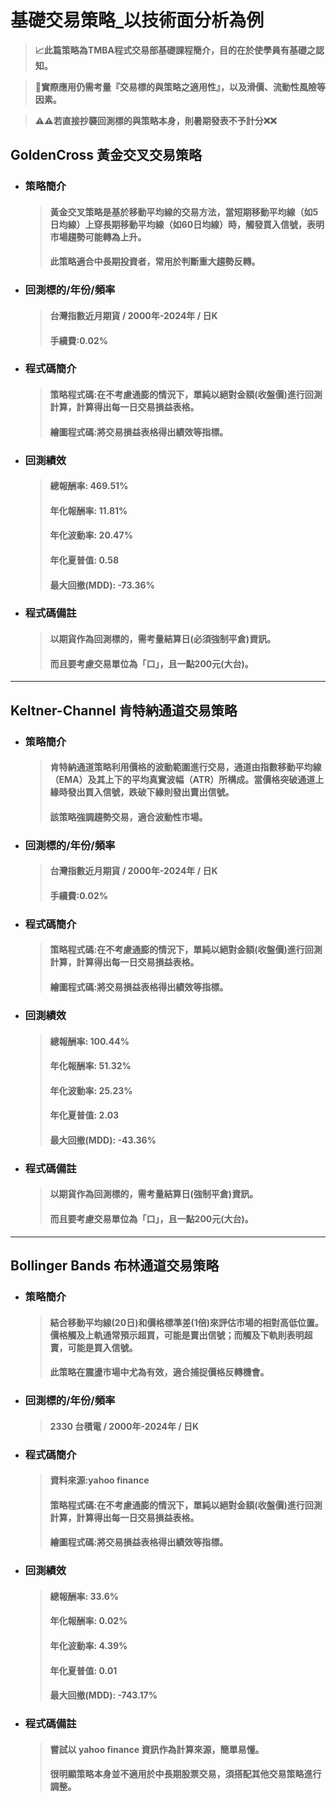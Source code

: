 # 基礎交易策略_以技術面分析為例

  > **📈此篇策略為TMBA程式交易部基礎課程簡介，目的在於使學員有基礎之認知。**

  > **🌟實際應用仍需考量『交易標的與策略之適用性』，以及滑價、流動性風險等因素。**

  > **⚠⚠若直接抄襲回測標的與策略本身，則暑期發表不予計分❌❌**

## **GoldenCross 黃金交叉交易策略**
- ### 策略簡介
  >  #### 黃金交叉策略是基於移動平均線的交易方法，當短期移動平均線（如5日均線）上穿長期移動平均線（如60日均線）時，觸發買入信號，表明市場趨勢可能轉為上升。
  >  #### 此策略適合中長期投資者，常用於判斷重大趨勢反轉。
  
- ### 回測標的/年份/頻率
  >  #### 台灣指數近月期貨 / 2000年-2024年 / 日K
  >  #### 手續費:0.02%

- ### 程式碼簡介
  >  #### 策略程式碼:在不考慮通膨的情況下，單純以絕對金額(收盤價)進行回測計算，計算得出每一日交易損益表格。
  >  #### 繪圖程式碼:將交易損益表格得出績效等指標。

- ### 回測績效
  >  #### 總報酬率: 469.51%
  >  #### 年化報酬率: 11.81%
  >  #### 年化波動率: 20.47%
  >  #### 年化夏普值: 0.58
  >  #### 最大回撤(MDD): -73.36%

- ### 程式碼備註
  >  #### 以期貨作為回測標的，需考量結算日(必須強制平倉)資訊。
  >  #### 而且要考慮交易單位為「口」，且一點200元(大台)。

***

## Keltner-Channel 肯特納通道交易策略
- ### 策略簡介
  >  #### 肯特納通道策略利用價格的波動範圍進行交易，通道由指數移動平均線（EMA）及其上下的平均真實波幅（ATR）所構成。當價格突破通道上緣時發出買入信號，跌破下緣則發出賣出信號。
  >  #### 該策略強調趨勢交易，適合波動性市場。
  
- ### 回測標的/年份/頻率
  >  #### 台灣指數近月期貨 / 2000年-2024年 / 日K
  >  #### 手續費:0.02%

- ### 程式碼簡介
  >  #### 策略程式碼:在不考慮通膨的情況下，單純以絕對金額(收盤價)進行回測計算，計算得出每一日交易損益表格。
  >  #### 繪圖程式碼:將交易損益表格得出績效等指標。

- ### 回測績效
  >  #### 總報酬率: 100.44%
  >  #### 年化報酬率: 51.32%
  >  #### 年化波動率: 25.23%
  >  #### 年化夏普值: 2.03
  >  #### 最大回撤(MDD): -43.36%

- ### 程式碼備註
  >  #### 以期貨作為回測標的，需考量結算日(強制平倉)資訊。
  >  #### 而且要考慮交易單位為「口」，且一點200元(大台)。

***

## Bollinger Bands 布林通道交易策略
- ### 策略簡介
  >  #### 結合移動平均線(20日)和價格標準差(1倍)來評估市場的相對高低位置。價格觸及上軌通常預示超買，可能是賣出信號；而觸及下軌則表明超賣，可能是買入信號。
  >  #### 此策略在震盪市場中尤為有效，適合捕捉價格反轉機會。
  
- ### 回測標的/年份/頻率
  >  #### 2330 台積電 / 2000年-2024年 / 日K

- ### 程式碼簡介
  >  #### 資料來源:yahoo finance 
  >  #### 策略程式碼:在不考慮通膨的情況下，單純以絕對金額(收盤價)進行回測計算，計算得出每一日交易損益表格。
  >  #### 繪圖程式碼:將交易損益表格得出績效等指標。

- ### 回測績效
  >  #### 總報酬率: 33.6%
  >  #### 年化報酬率: 0.02%
  >  #### 年化波動率: 4.39%
  >  #### 年化夏普值: 0.01
  >  #### 最大回撤(MDD): -743.17%

- ### 程式碼備註
  >  #### 嘗試以 yahoo finance 資訊作為計算來源，簡單易懂。
  >  #### 很明顯策略本身並不適用於中長期股票交易，須搭配其他交易策略進行調整。
    
